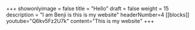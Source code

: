 +++
showonlyimage = false
title = "Hello"
draft = false
weight = 15
description = "I am Benji is this is my website"
headerNumber=4
[[blocks]]
youtube="Q6kv5Fz2U7k"
content="This is my website"
+++